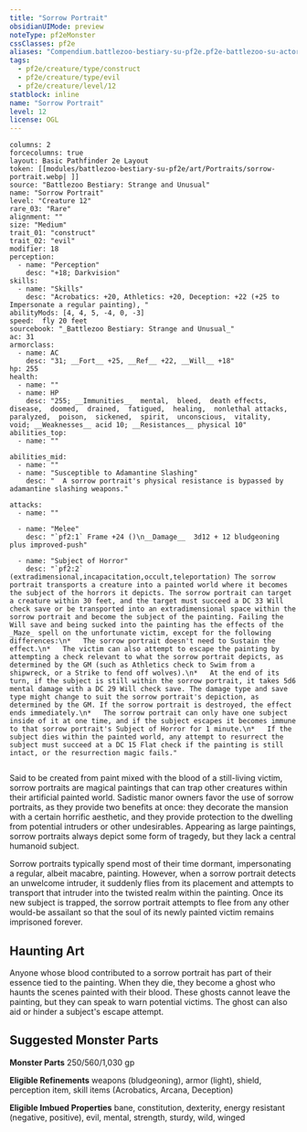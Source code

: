 ```yaml
---
title: "Sorrow Portrait"
obsidianUIMode: preview
noteType: pf2eMonster
cssClasses: pf2e
aliases: "Compendium.battlezoo-bestiary-su-pf2e.pf2e-battlezoo-su-actors.Actor.ERgx99mJL4CT4OxB" 
tags:
  - pf2e/creature/type/construct
  - pf2e/creature/type/evil
  - pf2e/creature/level/12
statblock: inline
name: "Sorrow Portrait"
level: 12
license: OGL
---
```


```statblock
columns: 2
forcecolumns: true
layout: Basic Pathfinder 2e Layout
token: [[modules/battlezoo-bestiary-su-pf2e/art/Portraits/sorrow-portrait.webp| ]]
source: "Battlezoo Bestiary: Strange and Unusual"
name: "Sorrow Portrait"
level: "Creature 12"
rare_03: "Rare"
alignment: ""
size: "Medium"
trait_01: "construct"
trait_02: "evil"
modifier: 18
perception:
  - name: "Perception"
    desc: "+18; Darkvision"
skills:
  - name: "Skills"
    desc: "Acrobatics: +20, Athletics: +20, Deception: +22 (+25 to Impersonate a regular painting), "
abilityMods: [4, 4, 5, -4, 0, -3]
speed:  fly 20 feet
sourcebook: "_Battlezoo Bestiary: Strange and Unusual_"
ac: 31
armorclass:
  - name: AC
    desc: "31; __Fort__ +25, __Ref__ +22, __Will__ +18"
hp: 255
health:
  - name: ""
  - name: HP
    desc: "255; __Immunities__  mental,  bleed,  death effects,  disease,  doomed,  drained,  fatigued,  healing,  nonlethal attacks,  paralyzed,  poison,  sickened,  spirit,  unconscious,  vitality,  void; __Weaknesses__ acid 10; __Resistances__ physical 10"
abilities_top:
  - name: ""

abilities_mid:
  - name: ""
  - name: "Susceptible to Adamantine Slashing"
    desc: "  A sorrow portrait's physical resistance is bypassed by adamantine slashing weapons."

attacks:
  - name: ""

  - name: "Melee"
    desc: "`pf2:1` Frame +24 ()\n__Damage__  3d12 + 12 bludgeoning plus improved-push"

  - name: "Subject of Horror"
    desc: "`pf2:2` (extradimensional,incapacitation,occult,teleportation) The sorrow portrait transports a creature into a painted world where it becomes the subject of the horrors it depicts. The sorrow portrait can target a creature within 30 feet, and the target must succeed a DC 33 Will check save or be transported into an extradimensional space within the sorrow portrait and become the subject of the painting. Failing the Will save and being sucked into the painting has the effects of the _Maze_ spell on the unfortunate victim, except for the following differences:\n*   The sorrow portrait doesn't need to Sustain the effect.\n*   The victim can also attempt to escape the painting by attempting a check relevant to what the sorrow portrait depicts, as determined by the GM (such as Athletics check to Swim from a shipwreck, or a Strike to fend off wolves).\n*   At the end of its turn, if the subject is still within the sorrow portrait, it takes 5d6 mental damage with a DC 29 Will check save. The damage type and save type might change to suit the sorrow portrait's depiction, as determined by the GM. If the sorrow portrait is destroyed, the effect ends immediately.\n*   The sorrow portrait can only have one subject inside of it at one time, and if the subject escapes it becomes immune to that sorrow portrait's Subject of Horror for 1 minute.\n*   If the subject dies within the painted world, any attempt to resurrect the subject must succeed at a DC 15 Flat check if the painting is still intact, or the resurrection magic fails."
 
```



Said to be created from paint mixed with the blood of a still-living victim, sorrow portraits are magical paintings that can trap other creatures within their artificial painted world. Sadistic manor owners favor the use of sorrow portraits, as they provide two benefits at once: they decorate the mansion with a certain horrific aesthetic, and they provide protection to the dwelling from potential intruders or other undesirables. Appearing as large paintings, sorrow portraits always depict some form of tragedy, but they lack a central humanoid subject.

Sorrow portraits typically spend most of their time dormant, impersonating a regular, albeit macabre, painting. However, when a sorrow portrait detects an unwelcome intruder, it suddenly flies from its placement and attempts to transport that intruder into the twisted realm within the painting. Once its new subject is trapped, the sorrow portrait attempts to flee from any other would-be assailant so that the soul of its newly painted victim remains imprisoned forever.

## Haunting Art

Anyone whose blood contributed to a sorrow portrait has part of their essence tied to the painting. When they die, they become a ghost who haunts the scenes painted with their blood. These ghosts cannot leave the painting, but they can speak to warn potential victims. The ghost can also aid or hinder a subject's escape attempt.

## Suggested Monster Parts

**Monster Parts** 250/560/1,030 gp

**Eligible Refinements** weapons (bludgeoning), armor (light), shield, perception item, skill items (Acrobatics, Arcana, Deception)

**Eligible Imbued Properties** bane, constitution, dexterity, energy resistant (negative, positive), evil, mental, strength, sturdy, wild, winged
